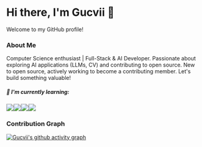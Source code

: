 

# Hi there, I'm Gucvii 👋

Welcome to my GitHub profile!

### About Me

Computer Science enthusiast | Full-Stack & AI Developer. Passionate about exploring AI applications (LLMs, CV) and contributing to open source. New to open source, actively working to become a contributing member. Let's build something valuable!

##### 📃 I'm currently learning:

<img src="https://img.shields.io/badge/k8s-3674B5?style=flat-square" style="zoom:120%;" /><img src="https://img.shields.io/badge/Kserve-578FCA?style=flat-square" style="zoom:120%;" /><img src="https://img.shields.io/badge/Go-71BBB2?style=flat-square" style="zoom:120%;" /><img src="https://img.shields.io/badge/MCP-7886C7?style=flat-square" style="zoom:120%;" />

### Contribution Graph

[![Gucvii's github activity graph](https://github-readme-activity-graph.vercel.app/graph?username=Gucvii&theme=high-contrast&radius=8&hide_title=true)](https://github.com/ashutosh00710/github-readme-activity-graph)

